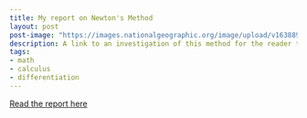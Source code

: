 ```yaml
---
title: My report on Newton's Method
layout: post
post-image: "https://images.nationalgeographic.org/image/upload/v1638890068/EducationHub/photos/isaac-newton-who-he-was-why-google-apples-are-falling.jpg"
description: A link to an investigation of this method for the reader to follow along and work through.
tags:
- math
- calculus
- differentiation
---
```



[Read the report here](https://github.com/awmc000/awmc000.github.io/blob/main/_posts/aep2.pdf)

